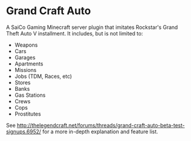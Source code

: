 <h1><b>Grand Craft Auto</b></h1>

A SaiCo Gaming Minecraft server plugin that imitates Rockstar's Grand Theft Auto V installment. It includes, but is not limited to:
   - Weapons
   - Cars
   - Garages
   - Apartments
   - Missions
   - Jobs (TDM, Races, etc)
   - Stores
   - Banks
   - Gas Stations
   - Crews
   - Cops
   - Prostitutes

See http://thelegendcraft.net/forums/threads/grand-craft-auto-beta-test-signups.6952/ for a more in-depth explanation and feature list.
